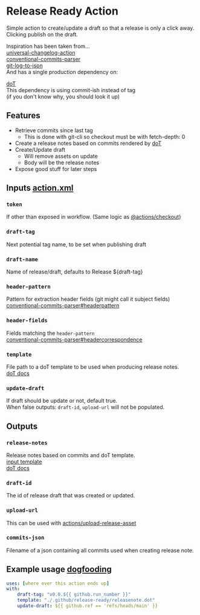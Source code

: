 # Release Ready Action

Simple action to create/update a draft so that a release is only a click away.  
Clicking publish on the draft.

Inspiration has been taken from...  
[universal-changelog-action](https://github.com/mrchief/universal-changelog-action)  
[conventional-commits-parser](https://github.com/conventional-changelog/conventional-changelog/tree/master/packages/conventional-commits-parser)  
[git-log-to-json](https://github.com/simonrenoult/git-log-to-json)  
And has a single production dependency on:

[doT](https://github.com/olado/doT)  
This dependency is using commit-ish instead of tag  
(if you don't know why, you should look it up)

## Features
* Retrieve commits since last tag  
  * This is done with git-cli so checkout must be with fetch-depth: 0
* Create a release notes based on commits rendered by [doT](https://github.com/olado/doT) 
* Create/Update draft
  * Will remove assets on update
  * Body will be the release notes
* Expose good stuff for later steps


## Inputs [action.xml](action.xml)

### `token`

If other than exposed in workflow. (Same logic as [@actions/checkout](https://github.com/actions/checkout))

### `draft-tag`

Next potential tag name, to be set when publishing draft

### `draft-name`

Name of release/draft, defaults to Release ${draft-tag}

### `header-pattern`

Pattern for extraction header fields (git might call it subject fields)  
[conventional-commits-parser#headerpattern](https://github.com/conventional-changelog/conventional-changelog/tree/master/packages/conventional-commits-parser#headerpattern)

### `header-fields`

Fields matching the `header-pattern`  
[conventional-commits-parser#headercorrespondence](https://github.com/conventional-changelog/conventional-changelog/tree/master/packages/conventional-commits-parser#headercorrespondence)

### `template`

File path to a doT template to be used when producing release notes.  
[doT docs](http://olado.github.io/doT/)

### `update-draft`

If draft should be update or not, default true.  
When false outputs: `draft-id`, `upload-url` will not be populated.

## Outputs

### `release-notes`

Release notes based on commits and doT template.  
[input template](#template)  
[doT docs](http://olado.github.io/doT/)  

### `draft-id`

The id of release draft that was created or updated.

### `upload-url`

This can be used with [actions/upload-release-asset](https://github.com/actions/upload-release-asset)

### `commits-json`

Filename of a json containing all commits used when creating release note.  

## Example usage [dogfooding](.github/workflows/main.yml)
```yaml
uses: [where ever this action ends up]
with:
    draft-tag: "v0.0.${{ github.run_number }}"
    template: "./.github/release-ready/releasenote.dot"
    update-draft: ${{ github.ref == 'refs/heads/main' }}
```
